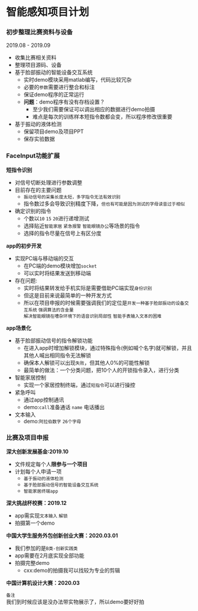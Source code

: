# 智能感知项目计划

### 初步整理比赛资料与设备
2019.08 - 2019.09
* 收集比赛相关资料
* 整理项目源码、设备
* 基于脸部振动的智能设备交互系统
    * 实时demo模块采用matlab编写，代码比较冗杂
    * 必要的`参数`需要进行整合和标注
    * 保证demo程序的正常运行
    * __问题__：demo程序有没有存档设置？
        * 至少我们需要保证可以调出相应的数据进行demo拍摄
        * 难点是每次的训练样本短指令数都会变，所以程序修改很重要
* 基于振动的液体检测
    * 保留项目demo及项目PPT
    * 保存实验数据

### FaceInput功能扩展
__短指令识别__
* 对信号切断处理进行参数调整
* 目前存在的主要问题
    * `振动信号的采集长度太短，多字指令无法有效识别`
    * 指令数过多会导致识别精度下降，`但也有可能是因为测试的字母读音过于相似`
* 确定识别的指令
    * 个数以`10` `15` `20`进行递增测试
    * 选择贴近`智能家居` `紧急报警` `智能眼镜办公`等场景的指令
    * 选择的指令尽量在信号上有区分度

__app的初步开发__
* 实现PC端与移动端的交互
    * 在PC端的demo模块增加`socket`
    * 可以实时将结果发送到移动端
* 存在问题:
    * 实时将结果转发给手机实际是需要借助PC端实现`身份识别`
    * 但这是目前来说最简单的一种开发方式
    * 所以在项目申报的时候需要强调我们的定位是`开发一种基于脸部振动的设备交互系统` `强调算法的含金量` \
    `解决智能眼镜在嘈杂环境下的语音识别局部性` `智能手表输入文本的困难`

__app场景化__
* 基于脸部振动信号的指令解锁功能
    * 在进入app时增加解锁模块，通过特殊指令(例如喊个名字)就可解锁，并且其他人喊出相同指令无法解锁
    * 确保本人解锁可以出现`失败`，但其他人0%的可能性解锁
    * 最简单的做法：一个分类问题，把10个人的开锁指令录入，进行分类
* 智能家居控制
    * 实现一个家居控制终端，通过`短指令`可以进行操控
* 紧急呼叫
    * 通过app控制通讯
    * demo:`call`准备通话 `name` 电话播出
* 文本输入
    * demo:`阿拉伯数字` `26个字母`

### 比赛及项目申报
__深大创新发展基金:2019.10__
* 文件规定每个人**限参与一个项目**
* 计划每个人申请一项
    * `基于振动的液体检测`
    * `基于脸部振动信号的智能设备交互系统`
    * `智能家居终端app`

__深大挑战杯校赛：2019.12__
* app需实现`文本输入` `解锁`
* 拍摄第一个demo

__中国大学生服务外包创新创业大赛：2020.03.01__
* 我们参加的是`B类-创新实践类`
* app需要在2月底实现全部功能
* 拍摄完整demo
    * cxx:demo的拍摄我可以找较为专业的剪辑

__中国计算机设计大赛：2020.03__

`备注`\
我们到时候应该是没办法带实物展示了，所以demo要好好拍